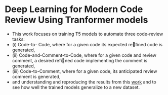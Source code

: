 # Deep Learning for Modern Code Review Using Tranformer models

- This work focuses on training T5 models to automate three code-review tasks:
- (i) Code-to- Code, where for a given code its expected refined code is generated, 
- (ii) Code-and-Comment-to-Code, where for a given code and review comment, a desired refined code implementing the comment is generated,
- (iii) Code-to-Comment, where for a given code, its anticipated review comment is generated,
- and understanding and reproducing the results from this [work](https://github.com/RosaliaTufano/code_review_automation) and to see how well the trained models generalize to a new dataset.


